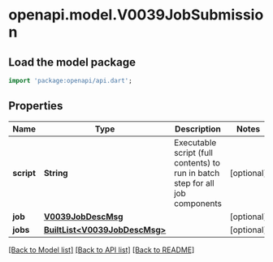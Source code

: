 # openapi.model.V0039JobSubmission

## Load the model package
```dart
import 'package:openapi/api.dart';
```

## Properties
Name | Type | Description | Notes
------------ | ------------- | ------------- | -------------
**script** | **String** | Executable script (full contents) to run in batch step for all job components | [optional] 
**job** | [**V0039JobDescMsg**](V0039JobDescMsg.md) |  | [optional] 
**jobs** | [**BuiltList&lt;V0039JobDescMsg&gt;**](V0039JobDescMsg.md) |  | [optional] 

[[Back to Model list]](../README.md#documentation-for-models) [[Back to API list]](../README.md#documentation-for-api-endpoints) [[Back to README]](../README.md)


